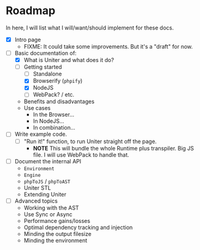 # Roadmap

In here, I will list what I will/want/should implement for these docs.

- [X] Intro page
    * FIXME: It could take some improvements. But it's a "draft" for now.
- [ ] Basic documentation of:
    * [X] What is Uniter and what does it do?
    * [ ] Getting started
        * [ ] Standalone
        * [X] Browserify (`phpify`)
        * [X] NodeJS
        * [ ] WebPack? / etc.
    * Benefits and disadvantages
    * Use cases
        * In the Browser...
        + In NodeJS...
        * In combination...
- [ ] Write example code.
    * [ ] "Run it!" function, to run Uniter straight off the page.
        * **NOTE** This will bundle the whole Runtime plus transpiler. Big JS file.
          I will use WebPack to handle that.
- [ ] Document the internal API
    * `Environment`
    * `Engine`
    * `phpToJS` / `phpToAST`
    * Uniter STL
    * Extending Uniter
- [ ] Advanced topics
    * Working with the AST
    * Use Sync or Async
    * Performance gains/losses
    * Optimal dependency tracking and injection
    * Minding the output filesize
    * Minding the environment
